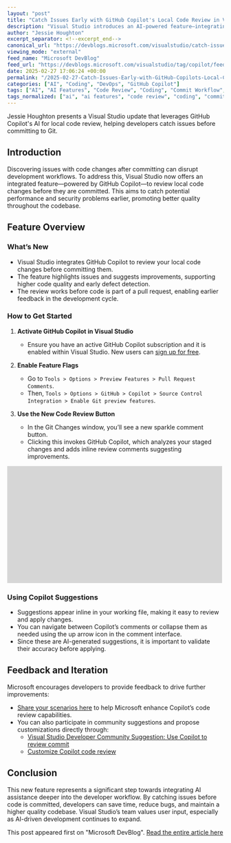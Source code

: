 ```yaml
---
layout: "post"
title: "Catch Issues Early with GitHub Copilot's Local Code Review in Visual Studio"
description: "Visual Studio introduces an AI-powered feature—integrating GitHub Copilot for local code review before committing changes. This helps developers identify potential issues such as security or performance problems earlier, improving code quality and workflow efficiency."
author: "Jessie Houghton"
excerpt_separator: <!--excerpt_end-->
canonical_url: "https://devblogs.microsoft.com/visualstudio/catch-issues-before-you-commit-to-git/"
viewing_mode: "external"
feed_name: "Microsoft DevBlog"
feed_url: "https://devblogs.microsoft.com/visualstudio/tag/copilot/feed/"
date: 2025-02-27 17:06:24 +00:00
permalink: "/2025-02-27-Catch-Issues-Early-with-GitHub-Copilots-Local-Code-Review-in-Visual-Studio.html"
categories: ["AI", "Coding", "DevOps", "GitHub Copilot"]
tags: ["AI", "AI Features", "Code Review", "Coding", "Commit Workflow", "Copilot", "Copilot Suggestions", "Developer Experience", "DevOps", "Git", "GitHub Copilot", "News", "Performance Issues", "Security Issues", "Source Control", "VS"]
tags_normalized: ["ai", "ai features", "code review", "coding", "commit workflow", "copilot", "copilot suggestions", "developer experience", "devops", "git", "github copilot", "news", "performance issues", "security issues", "source control", "vs"]
---
```


Jessie Houghton presents a Visual Studio update that leverages GitHub Copilot's AI for local code review, helping developers catch issues before committing to Git.<!--excerpt_end-->

## Introduction

Discovering issues with code changes after committing can disrupt development workflows. To address this, Visual Studio now offers an integrated feature—powered by GitHub Copilot—to review local code changes before they are committed. This aims to catch potential performance and security problems earlier, promoting better quality throughout the codebase.

## Feature Overview

### What’s New

- Visual Studio integrates GitHub Copilot to review your local code changes before committing them.
- The feature highlights issues and suggests improvements, supporting higher code quality and early defect detection.
- The review works before code is part of a pull request, enabling earlier feedback in the development cycle.

### How to Get Started

1. **Activate GitHub Copilot in Visual Studio**
    - Ensure you have an active GitHub Copilot subscription and it is enabled within Visual Studio. New users can [sign up for free](https://github.com/settings/copilot).

2. **Enable Feature Flags**
    - Go to `Tools > Options > Preview Features > Pull Request Comments`.
    - Then, `Tools > Options > GitHub > Copilot > Source Control Integration > Enable Git preview features`.

3. **Use the New Code Review Button**
    - In the Git Changes window, you’ll see a new sparkle comment button.
    - Clicking this invokes GitHub Copilot, which analyzes your staged changes and adds inline review comments suggesting improvements.

![Copilot reviews changes and suggests commit improvements](data:image/png;base64,iVBORw0KGgoAAAANSUhEUgAAAfQAAAEQAQMAAAB8zRRdAAAAA1BMVEXW1taWrGEgAAAACXBIWXMAAA7EAAAOxAGVKw4bAAAAKElEQVR4nO3BMQEAAADCoPVPbQwfoAAAAAAAAAAAAAAAAAAAAACAlwFEAAAByxQ4yQAAAABJRU5ErkJggg==)

### Using Copilot Suggestions

- Suggestions appear inline in your working file, making it easy to review and apply changes.
- You can navigate between Copilot’s comments or collapse them as needed using the up arrow icon in the comment interface.
- Since these are AI-generated suggestions, it is important to validate their accuracy before applying.

## Feedback and Iteration

Microsoft encourages developers to provide feedback to drive further improvements:

- [Share your scenarios here](https://aka.ms/LocalCodeReview) to help Microsoft enhance Copilot’s code review capabilities.
- You can also participate in community suggestions and propose customizations directly through:
  - [Visual Studio Developer Community Suggestion: Use Copilot to review commit](https://developercommunity.visualstudio.com/t/Use-Copilot-to-review-commit/10575248)
  - [Customize Copilot code review](https://developercommunity.visualstudio.com/t/Customize-Copilot-code-review/10844722)

## Conclusion

This new feature represents a significant step towards integrating AI assistance deeper into the developer workflow. By catching issues before code is committed, developers can save time, reduce bugs, and maintain a higher quality codebase. Visual Studio’s team values user input, especially as AI-driven development continues to expand.

This post appeared first on "Microsoft DevBlog". [Read the entire article here](https://devblogs.microsoft.com/visualstudio/catch-issues-before-you-commit-to-git/)
